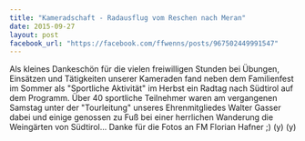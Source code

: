 ```yaml
---
title: "Kameradschaft - Radausflug vom Reschen nach Meran"
date: 2015-09-27
layout: post
facebook_url: "https://facebook.com/ffwenns/posts/967502449991547"
---
```


Als kleines Dankeschön für die vielen freiwilligen Stunden bei Übungen, Einsätzen und Tätigkeiten unserer Kameraden fand neben dem Familienfest im Sommer als "Sportliche Aktivität" im Herbst ein Radtag nach Südtirol auf dem Programm. Über 40 sportliche Teilnehmer waren am vergangenen Samstag unter der "Tourleitung" unseres Ehrenmitgliedes Walter Gasser dabei und einige genossen zu Fuß bei einer herrlichen Wanderung die Weingärten von Südtirol...
Danke für die Fotos an FM Florian Hafner ;) (y) (y)